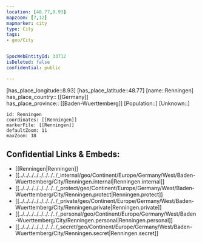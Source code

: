 ```yaml
---
location: [48.77,8.93] 
mapzoom: [7,12] 
mapmarker: city 
type: City
tags:
- geo/City


SpocWebEntityId: 33712
isDeleted: false
confidential: public

---
```

[has_place_longitude::8.93] 
[has_place_latitude::48.77] 
[name::Renningen] 
has_place_country:: [[Germany]]  
has_place_province:: [[Baden-Wuerttemberg]] 
[Population::] 
[Unknown::] 


```leaflet
id: Renningen
coordinates: [[Renningen]] 
markerFile: [[Renningen]] 
defaultZoom: 11 
maxZoom: 18
```


## Confidential Links & Embeds: 
- [[Renningen|Renningen]]  
- [[../../../../../../../../_internal/geo/Continent/Europe/Germany/West/Baden-Wuerttemberg/City/Renningen.internal|Renningen.internal]] 
- [[../../../../../../../../_protect/geo/Continent/Europe/Germany/West/Baden-Wuerttemberg/City/Renningen.protect|Renningen.protect]] 
- [[../../../../../../../../_private/geo/Continent/Europe/Germany/West/Baden-Wuerttemberg/City/Renningen.private|Renningen.private]] 
- [[../../../../../../../../_personal/geo/Continent/Europe/Germany/West/Baden-Wuerttemberg/City/Renningen.personal|Renningen.personal]] 
- [[../../../../../../../../_secret/geo/Continent/Europe/Germany/West/Baden-Wuerttemberg/City/Renningen.secret|Renningen.secret]] 
